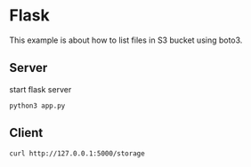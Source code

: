 # Flask

This example is about how to list files in S3 bucket using boto3. 


## Server
start flask server
```
python3 app.py
```

## Client
```
curl http://127.0.0.1:5000/storage
```